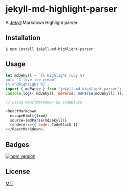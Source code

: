 # jekyll-md-highlight-parser

A [Jekyll](https://jekyllrb.com/) Markdown Highlight parser.

## Installation

```
$ npm install jekyll-md-highlight-parser
```

## Usage

```javascript
let mdJekyll = `{% highlight ruby %}
puts "I love ice cream"
{% endhighlight %}`;
import { mdParse } from "jekyll-md-highlight-parser";
console.log({ mdJekyll, mdParse: mdParse(mdJekyll) });

// using ReactMarkdown && CodeBlock

<ReactMarkdown
  escapeHtml={true}
  source={mdParse(mdJekyll)}
  renderers={{ code: CodeBlock }}
></ReactMarkdown>;
```

## Badges

[![npm version][npm-badge-url]][npm-url]

[npm-badge-url]: https://img.shields.io/npm/v/jekyll-md-highlight-parser.svg
[npm-url]: https://www.npmjs.com/package/jekyll-md-highlight-parser

## License

[MIT](LICENSE)
